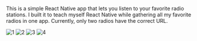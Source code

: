 This is a simple React Native app that lets you listen to your favorite radio stations. I built it to teach myself React Native while gathering all my favorite radios in one app. Currently, only two radios have the correct URL.


![1](https://res.cloudinary.com/dnot31hiv/image/upload/v1740355654/dsnvd65i68u4s25in8ff.png)
![2](https://res.cloudinary.com/dnot31hiv/image/upload/v1740355654/txjwxh7vhhb9c36jvcn7.png)
![3](https://res.cloudinary.com/dnot31hiv/image/upload/v1740355654/q8srueuy4obdhdz2pnya.png)
![4](https://res.cloudinary.com/dnot31hiv/image/upload/v1740355655/oxwdwmltpg5wuk3gnc9s.png)
